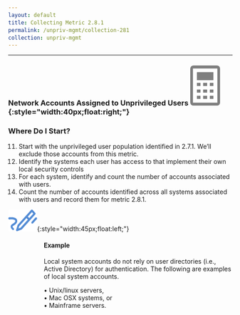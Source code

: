 ```yaml
---
layout: default
title: Collecting Metric 2.8.1
permalink: /unpriv-mgmt/collection-281
collection: unpriv-mgmt
---
```

---
### Network Accounts Assigned to Unprivileged Users ![calc logo](../img/calc.png){:style="width:40px;float:right;"}
### Where Do I Start?

11.	Start with the unprivileged user population identified in 2.7.1. We’ll exclude those accounts from this metric.
2.	Identify the systems each user has access to that implement their own local security controls
3.	For each system, identify and count the number of accounts associated with users.
4.	Count the number of accounts identified across all systems associated with users and record them for metric 2.8.1.

![pencil logo](../img/pencil.png){:style="width:45px;float:left;"}
<style>
div .usa-alert {background-color: #e1f3f8;}
div .usa-alert-text {
padding-left: 5rem;
horizontal-align: right; }
  </style>
  <div class="usa-alert">
  <div class="usa-alert-text">
  <p class="usa-alert-text"><H4>Example</H4>

  Local system accounts do not rely on user directories (i.e., Active Directory) for authentication. The following are examples of local system accounts.</p>
  • Unix/linux servers,
  <br>
  • Mac OSX systems, or
  <br>
  • Mainframe servers.
</div>
</div>
